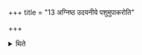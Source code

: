 +++
title = "13 अग्निष्ठ उदयनीये पशुमुपाकरोति"

+++

<details><summary>थिते</summary>

अग्निष्ठ उदयनीये पशुमुपाकरोति १३
</details>
